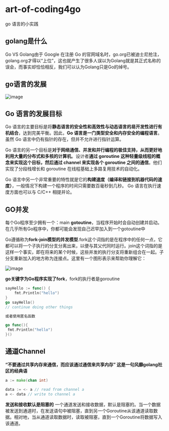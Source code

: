 # art-of-coding4go
go 语言的小实践

## golang是什么

Go VS Golang由于 Google 在注册 Go 的官网域名时，go.org已被迪士尼抢注，golang.org才得以“上位”，这也就产生了很多人误以为Golang就是其正式名称的误会，而事实却恰恰相反，我们可以认为Golang只是Go的绰号。

## go语言的发展

![image](https://user-images.githubusercontent.com/13504729/130402670-68428d86-655b-425e-9107-c18e586e98de.png)

## Go 语言的发展目标

Go 语言的主要目标是将**静态语言的安全性和高效性与动态语言的易开发性进行有机结合**，达到完美平衡。因此，**Go 语言是一门类型安全和内存安全的编程语言**。虽然 Go 语言中仍有指针的存在，但并不允许进行指针运算。
 
Go 语言的另一个目标是**对于网络通信、并发和并行编程的极佳支持，从而更好地利用大量的分布式和多核的计算机**。设计者**通过 goroutine 这种轻量级线程的概念来实现这个目标，然后通过 channel 来实现各个 goroutine 之间的通信**。他们实现了分段栈增长和 goroutine 在线程基础上多路复用技术的自动化。
 
Go 语言中另一个非常重要的特性就是它的**构建速度（编译和链接到机器代码的速度）**，一般情况下构建一个程序的时间只需要数百毫秒到几秒。
Go 语言在执行速度方面也可以与 C/C++ 相提并论。

## GO并发 

每个Go程序至少拥有一个：main **gotoutine**，当程序开始时会自动创建并启动。在几乎所有Go程序中，你都可能会发现自己迟早加入到一个gotoutine中

Go遵循称为**fork-join模型的并发模型**.fork这个词指的是在程序中的任何一点，它都可以将一个子执行的分支分离出来，以便与其父代同时运行。join这个词指的是这样一个事实，即在将来的某个时候，这些并发的执行分支将重新组合在一起。子分支重新加入的地方称为连接点。这里有一个图形表示来帮助你理解它：

![image](https://user-images.githubusercontent.com/13504729/130546277-13c063d0-fe4b-4892-9f64-c8f3363e7d06.png)

**go关键字为Go程序实现了fork**，fork的执行者是goroutine

``` go
sayHello := func() {
	fmt.Println("hello")
}
go sayHello()
// continue doing other things

或者使用匿名函数

go func(){
 fmt.Println("hello")
}()
```


## 通道Channel

**“不要通过共享内存来通信，而应该通过通信来共享内存” 这是一句风靡golang社区的经典语**

```go
a := make(chan int) 

data := <- a // read from channel a  
a <- data // write to channel a

```

**发送和接收默认是阻塞的**
一个通道发送和接收数据，默认是阻塞的。当一个数据被发送到通道时，在发送语句中被阻塞，直到另一个Goroutine从该通道读取数据。相对地，当从通道读取数据时，读取被阻塞，直到一个Goroutine将数据写入该通道。


